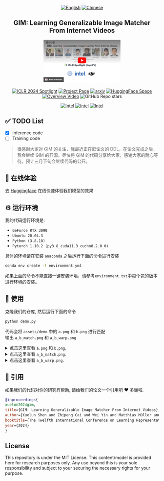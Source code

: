 <p align="center">
  <a href="README.md"><img src="https://img.shields.io/badge/English-white" alt='English'></a>
  <a href="README.zh-CN-simplified.md"><img src="https://img.shields.io/badge/%E4%B8%AD%E6%96%87-white" alt='Chinese'></a>
</p>

<h2 align="center">GIM: Learning Generalizable Image Matcher From Internet Videos</h2>


<div align="center">
	<a href="https://www.youtube.com/embed/FU_MJLD8LeY">
		<img src="assets/demo/video.png" width="50%" alt="Overview Video">
	</a>
</div>
<p></p>

<div align="center">

<a href="https://iclr.cc/Conferences/2024"><img src="https://img.shields.io/badge/%F0%9F%8C%9F_ICLR'2024_Spotlight-37414c" alt='ICLR 2024 Spotlight'></a>
<a href="https://xuelunshen.com/gim"><img src="https://img.shields.io/badge/Project_Page-3A464E?logo=gumtree" alt='Project Page'></a>
<a href="https://arxiv.org/abs/2402.11095"><img src="https://img.shields.io/badge/arXiv-2402.11095-b31b1b?logo=arxiv" alt='arxiv'></a>
<a href="https://huggingface.co/spaces/xuelunshen/gim-online"><img src="https://img.shields.io/badge/%F0%9F%A4%97_Hugging_Face-Space-F0CD4B?labelColor=666EEE" alt='HuggingFace Space'></a>
<a href="https://www.youtube.com/watch?v=FU_MJLD8LeY"><img src="https://img.shields.io/badge/Overview_Video-E33122?logo=Youtube" alt='Overview Video'></a>
![GitHub Repo stars](https://img.shields.io/github/stars/xuelunshen/gim?style=social)

<!-- <a href="https://xuelunshen.com/gim"><img src="https://img.shields.io/badge/📊_Zero--shot_Image_Matching_Evaluation Benchmark-75BC66" alt='Zero-shot Evaluation Benchmark'></a> -->
<!-- <a href="https://xuelunshen.com/gim"><img src="https://img.shields.io/badge/Source_Code-black?logo=Github" alt='Github Source Code'></a> -->

<a href="https://en.xmu.edu.cn"><img src="https://img.shields.io/badge/Xiamen_University-183F9D?logo=Google%20Scholar&logoColor=white" alt='Intel'></a>
<a href="https://www.intel.com"><img src="https://img.shields.io/badge/Labs-0071C5?logo=intel" alt='Intel'></a>
<a href="https://www.dji.com"><img src="https://img.shields.io/badge/DJI-131313?logo=DJI" alt='Intel'></a>

</div>

## ✅ TODO List

- [x] Inference code
- [ ] Training code

> 很感谢大家对 GIM 的关注，我最近正在赶论文的 DDL，在论文完成之后，我会继续 GIM 的开源，尽快将 GIM 的代码分享给大家，感谢大家的耐心等待。预计三月下旬会继续代码的公开。

## 🤗 在线体验

去 [Huggingface](https://huggingface.co/spaces/xuelunshen/gim-online) 在线快速体验我们模型的效果

## ⚙️ 运行环境

我的代码运行环境是:
- `GeForce RTX 3090`
- `Ubuntu 20.04.3`
- `Python (3.8.10)`
- `Pytorch 1.10.2 (py3.8_cuda11.3_cudnn8.2.0_0)`

具体的环境请在安装 `anaconda` 之后运行下面的命令进行安装
```bash
conda env create -f environment.yml
```
如果上面的命令不能直接一键安装环境，请参考`environment.txt`中每个包的版本进行环境的安装。

## 🔨 使用

克隆我们的仓库, 然后运行下面的命令
```bash
python demo.py
```

代码会将 `assets/demo` 中的 `a.png` 和 `b.png` 进行匹配</br>
输出 `a_b_match.png` 和 `a_b_warp.png`

<details>
<summary>
	点击这里查看
	<code>a.png</code>
	和
	<code>b.png</code>.
</summary>
<p float="left">
  <img src="assets/demo/a.png" width="25%" />
  <img src="assets/demo/b.png" width="25%" /> 
</p>
</details>



<details>
<summary>
	点击这里查看
	<code>a_b_match.png</code>.
</summary>
<p align="left">
	<img src="assets/demo/_a_b_match.png" width="50%">
</p>
<p><code>a_b_match.png</code> 是两张图像匹配的可视化</p>
</details>

<details>
<summary>
	点击这里查看
	<code>a_b_warp.png</code>.
</summary>
<p align="left">
	<img src="assets/demo/_a_b_warp.png" width="50%">
</p>
<p><code>a_b_warp.png</code> 是将图像b用 homography 投影到图像a的效果</p>
</details>

## 📌 引用

如果我们的代码对你的研究有帮助, 请给我们的论文一个引用吧 ❤️ 多谢啦.

```bibtex
@inproceedings{
xuelun2024gim,
title={GIM: Learning Generalizable Image Matcher From Internet Videos},
author={Xuelun Shen and Zhipeng Cai and Wei Yin and Matthias Müller and Zijun Li and Kaixuan Wang and Xiaozhi Chen and Cheng Wang},
booktitle={The Twelfth International Conference on Learning Representations},
year={2024}
}
```

## License

This repository is under the MIT License. This content/model is provided here for research purposes only. Any use beyond this is your sole responsibility and subject to your securing the necessary rights for your purpose. 
